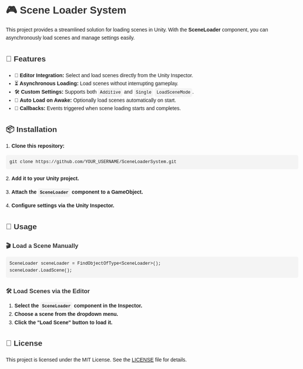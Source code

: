 <!DOCTYPE html>
<html lang="en">
<head>
    <meta charset="UTF-8">
    <meta name="viewport" content="width=device-width, initial-scale=1.0">
    <title>Scene Loader System</title>
    <style>
        body {
            font-family: Arial, sans-serif;
            line-height: 1.6;
            max-width: 800px;
            margin: auto;
            padding: 20px;
        }
        h1, h2, h3 {
            color: #333;
        }
        code {
            background-color: #f4f4f4;
            padding: 5px;
            border-radius: 5px;
            font-family: "Courier New", monospace;
        }
        pre {
            background: #f4f4f4;
            padding: 10px;
            border-radius: 5px;
            overflow-x: auto;
        }
    </style>
</head>
<body>

<h1>🎮 Scene Loader System</h1>

<p>This project provides a streamlined solution for loading scenes in Unity. With the <strong>SceneLoader</strong> component, you can asynchronously load scenes and manage settings easily.</p>

<h2>🚀 Features</h2>
    <ul>
        <li>🎯 <strong>Editor Integration:</strong> Select and load scenes directly from the Unity Inspector.</li>
        <li>⏳ <strong>Asynchronous Loading:</strong> Load scenes without interrupting gameplay.</li>
        <li>🛠️ <strong>Custom Settings:</strong> Supports both <code>Additive</code> and <code>Single</code> <code>LoadSceneMode</code>.</li>
        <li>🔄 <strong>Auto Load on Awake:</strong> Optionally load scenes automatically on start.</li>
        <li>📡 <strong>Callbacks:</strong> Events triggered when scene loading starts and completes.</li>
    </ul>

  <h2>📦 Installation</h2>
    <p>1. <strong>Clone this repository:</strong></p>
    <pre><code>git clone https://github.com/YOUR_USERNAME/SceneLoaderSystem.git</code></pre>
    <p>2. <strong>Add it to your Unity project.</strong></p>
    <p>3. <strong>Attach the <code>SceneLoader</code> component to a GameObject.</strong></p>
    <p>4. <strong>Configure settings via the Unity Inspector.</strong></p>

  <h2>📜 Usage</h2>
    <h3>🎬 Load a Scene Manually</h3>
    <pre><code>SceneLoader sceneLoader = FindObjectOfType&lt;SceneLoader&gt;();
sceneLoader.LoadScene();</code></pre>

  <h3>🛠️ Load Scenes via the Editor</h3>
    <ol>
        <li><strong>Select the <code>SceneLoader</code> component in the Inspector.</strong></li>
        <li><strong>Choose a scene from the dropdown menu.</strong></li>
        <li><strong>Click the "Load Scene" button to load it.</strong></li>
    </ol>

  <h2>📄 License</h2>
    <p>This project is licensed under the MIT License. See the <a href="LICENSE">LICENSE</a> file for details.</p>

</body>
</html>
